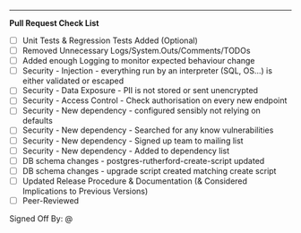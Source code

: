 ---

**Pull Request Check List**
- [ ] Unit Tests & Regression Tests Added (Optional)
- [ ] Removed Unnecessary Logs/System.Outs/Comments/TODOs
- [ ] Added enough Logging to monitor expected behaviour change
- [ ] Security - Injection - everything run by an interpreter (SQL, OS...) is either validated or escaped
- [ ] Security - Data Exposure - PII is not stored or sent unencrypted
- [ ] Security - Access Control - Check authorisation on every new endpoint
- [ ] Security - New dependency - configured sensibly not relying on defaults
- [ ] Security - New dependency - Searched for any know vulnerabilities
- [ ] Security - New dependency - Signed up team to mailing list
- [ ] Security - New dependency - Added to dependency list
- [ ] DB schema changes - postgres-rutherford-create-script updated
- [ ] DB schema changes - upgrade script created matching create script
- [ ] Updated Release Procedure & Documentation (& Considered Implications to Previous Versions)
- [ ] Peer-Reviewed

Signed Off By: @
